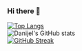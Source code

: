 ### Hi there 👋


[![Top Langs](https://github-readme-stats.vercel.app/api/top-langs/?username=danijel374&layout=compact&theme=dark)](https://github.com/anuraghazra/github-readme-stats)
<br>
![Danijel's GitHub stats](https://github-readme-stats.vercel.app/api?username=danijel374&show_icons=true&theme=radical)
<br>
[![GitHub Streak](https://github-readme-streak-stats.herokuapp.com/?user=danijel374&theme=dark)](https://git.io/streak-stats)


<!--
**danijel374/danijel374** is a ✨ _special_ ✨ repository because its `README.md` (this file) appears on your GitHub profile.

Here are some ideas to get you started:

- 🔭 I’m currently working on ...
- 🌱 I’m currently learning ...
- 👯 I’m looking to collaborate on ...
- 🤔 I’m looking for help with ...
- 💬 Ask me about ...
- 📫 How to reach me: ...
- 😄 Pronouns: ...
- ⚡ Fun fact: ...
-->

